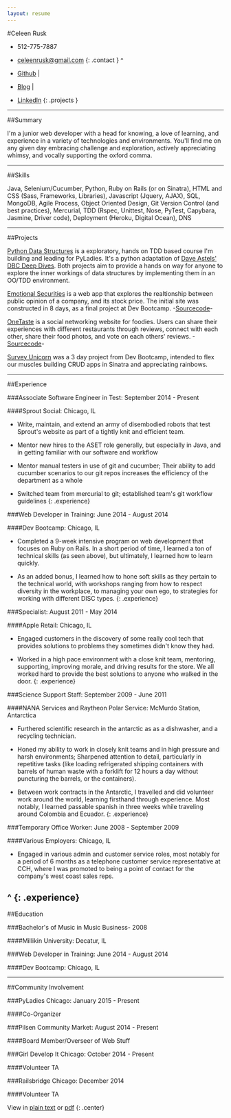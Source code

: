 ```yaml
---
layout: resume
---
```

#Celeen Rusk
* 512-775-7887
* [celeenrusk@gmail.com](mailto:celeenrusk@gmail.com)
{: .contact }
^

* [Github](http://www.github.com/celeen) \|
* [Blog](http://celeen.gtihub.io) \|
* [LinkedIn](http://www.linkedin.com/in/celeen)
{: .projects }

---

##Summary

I'm a junior web developer with a head for knowing, a love of learning, and experience in a variety of technologies and environments. You'll find me on any given day embracing challenge and exploration, actively appreciating whimsy, and vocally supporting the oxford comma.

---

##Skills

Java, Selenium/Cucumber, Python, Ruby on Rails (or on Sinatra), HTML and CSS (Sass, Frameworks, Libraries), Javascript (Jquery, AJAX), SQL, MongoDB, Agile Process, Object Oriented Design, Git Version Control (and best practices), Mercurial, TDD (Rspec, Unittest, Nose, PyTest, Capybara, Jasmine, Driver code), Deployment (Heroku, Digital Ocean), DNS

---

##Projects

[Python Data Structures](https://github.com/celeen/PythonDataStructures) is a exploratory, hands on TDD based course I'm building and leading for PyLadies. It's a python adaptation of [Dave Astels' DBC Deep Dives](https://github.com/dastels/dbc-deep-dives). Both projects aim to provide a hands on way for anyone to explore the inner workings of data structures by implementing them in an OO/TDD environment.

[Emotional Securities]() is a web app that explores the realtionship between public opinion of a company, and its stock price. The initial site was constructed in 8 days, as a final project at Dev Bootcamp.
-[Sourcecode](https://github.com/celeen/EmotionalSecurities)-

[OneTaste](http://onetasteatatime.herokuapp.com) is a social networking website for foodies. Users can share their experiences with different restaurants through reviews, connect with each other, share their food photos, and vote on each others' reviews.
-[Sourcecode](https://github.com/tjhernandez34/OneTaste)-

[Survey Unicorn](surveyunicorn.herokuapp.com) was a 3 day project from Dev Bootcamp, intended to flex our muscles building CRUD apps in Sinatra and appreciating rainbows.

---

##Experience


###Associate Software Engineer in Test: September 2014 - Present

####Sprout Social: Chicago, IL

* Write, maintain, and extend an army of disembodied robots that test Sprout's website as part of a tightly knit and efficient team.

* Mentor new hires to the ASET role generally, but especially in Java, and in getting familiar with our software and workflow

* Mentor manual testers in use of git and cucumber; Their ability to add cucumber scenarios to our git repos increases the efficiency of the department as a whole

* Switched team from mercurial to git; established team's git workflow guidelines
{: .experience}

###Web Developer in Training: June 2014 - August 2014

####Dev Bootcamp: Chicago, IL

* Completed a 9-week intensive program on web development that focuses on Ruby on Rails. In a short period of time, I learned a ton of technical skills (as seen above), but ultimately, I learned how to learn quickly.

* As an added bonus, I learned how to hone soft skills as they pertain to the technical world, with workshops ranging from how to respect diversity in the workplace, to managing your own ego, to strategies for working with different DISC types.
{: .experience}

###Specialist: August 2011 - May 2014

####Apple Retail: Chicago, IL

* Engaged customers in the discovery of some really cool tech that provides solutions to problems they sometimes didn't know they had. 

* Worked in a high pace environment with a close knit team, mentoring, supporting, improving morale, and driving results for the store. We all worked hard to provide the best solutions to anyone who walked in the door.
{: .experience}

###Science Support Staff: September 2009 - June 2011

####NANA Services and Raytheon Polar Service: McMurdo Station, Antarctica 

* Furthered scientific research in the antarctic as as a dishwasher, and a recycling technician.

* Honed my ability to work in closely knit teams and in high pressure and harsh environments;
Sharpened attention to detail, particularly in repetitive tasks (like loading refrigerated shipping containers with barrels of human waste with a forklift for 12 hours a day without puncturing the barrels, or the containers).

* Between work contracts in the Antarctic, I travelled and did volunteer work around the world, learning firsthand through experience. Most notably, I learned passable spanish in three weeks while traveling around Colombia and Ecuador.
{: .experience}

###Temporary Office Worker: June 2008 - September 2009

####Various Employers: Chicago, IL	

* Engaged in various admin and customer service roles, most notably for a period of 6 months as a telephone customer service representative at CCH, where I was promoted to being a point of contact for the company's west coast sales reps.

^
{: .experience}
---

##Education

###Bachelor's of Music in Music Business- 2008

####Millikin University: Decatur, IL

###Web Developer in Training: June 2014 - August 2014

####Dev Bootcamp: Chicago, IL

---

##Community Involvement

###PyLadies Chicago: January 2015 - Present

####Co-Organizer

###Pilsen Community Market: August 2014 - Present

####Board Member/Overseer of Web Stuff

###Girl Develop It Chicago: October 2014 - Present

####Volunteer TA

###Railsbridge Chicago: December 2014

####Volunteer TA

View in [plain text](../resume.txt) or [pdf](../resume.pdf)
{: .center}

